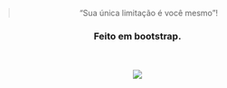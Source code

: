 

<blockquote align="center">“Sua única limitação é você mesmo”!</blockquote>

<h3 align="center">
   Feito em bootstrap.
</h3>


<p align="center">
    <br/>
  <br/>
  <img src="01.gif" >
  <br/>
  <br/>
</p>



